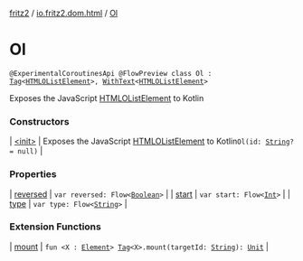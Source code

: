 [fritz2](../../index.md) / [io.fritz2.dom.html](../index.md) / [Ol](./index.md)

# Ol

`@ExperimentalCoroutinesApi @FlowPreview class Ol : `[`Tag`](../../io.fritz2.dom/-tag/index.md)`<`[`HTMLOListElement`](https://kotlinlang.org/api/latest/jvm/stdlib/org.w3c.dom/-h-t-m-l-o-list-element/index.html)`>, `[`WithText`](../../io.fritz2.dom/-with-text/index.md)`<`[`HTMLOListElement`](https://kotlinlang.org/api/latest/jvm/stdlib/org.w3c.dom/-h-t-m-l-o-list-element/index.html)`>`

Exposes the JavaScript [HTMLOListElement](https://developer.mozilla.org/en/docs/Web/API/HTMLOListElement) to Kotlin

### Constructors

| [&lt;init&gt;](-init-.md) | Exposes the JavaScript [HTMLOListElement](https://developer.mozilla.org/en/docs/Web/API/HTMLOListElement) to Kotlin`Ol(id: `[`String`](https://kotlinlang.org/api/latest/jvm/stdlib/kotlin/-string/index.html)`? = null)` |

### Properties

| [reversed](reversed.md) | `var reversed: Flow<`[`Boolean`](https://kotlinlang.org/api/latest/jvm/stdlib/kotlin/-boolean/index.html)`>` |
| [start](start.md) | `var start: Flow<`[`Int`](https://kotlinlang.org/api/latest/jvm/stdlib/kotlin/-int/index.html)`>` |
| [type](type.md) | `var type: Flow<`[`String`](https://kotlinlang.org/api/latest/jvm/stdlib/kotlin/-string/index.html)`>` |

### Extension Functions

| [mount](../../io.fritz2.dom/mount.md) | `fun <X : `[`Element`](https://kotlinlang.org/api/latest/jvm/stdlib/org.w3c.dom/-element/index.html)`> `[`Tag`](../../io.fritz2.dom/-tag/index.md)`<X>.mount(targetId: `[`String`](https://kotlinlang.org/api/latest/jvm/stdlib/kotlin/-string/index.html)`): `[`Unit`](https://kotlinlang.org/api/latest/jvm/stdlib/kotlin/-unit/index.html) |

